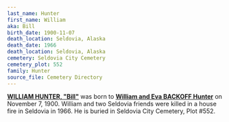 ```yaml
---
last_name: Hunter
first_name: William
aka: Bill
birth_date: 1900-11-07
death_location: Seldovia, Alaska
death_date: 1966
death_location: Seldovia, Alaska
cemetery: Seldovia City Cemetery
cemetery_plot: 552
family: Hunter
source_file: Cemetery Directory
---
```

[**WILLIAM HUNTER, "Bill"**](../_families/Hunter_Family.md) was born to [**William and Eva BACKOFF Hunter**](../_families/Hunter_Family.md) on November 7, 1900.  William and two Seldovia friends were killed in a house fire in Seldovia in 1966. He is buried in Seldovia City Cemetery, Plot \#552.
